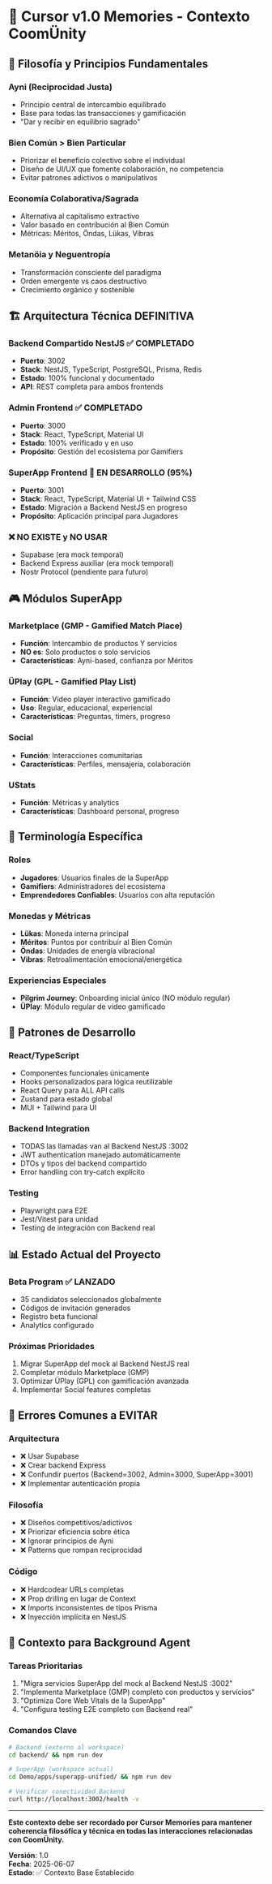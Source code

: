 # 🧠 Cursor v1.0 Memories - Contexto CoomÜnity

## 🎯 **Filosofía y Principios Fundamentales**

### **Ayni (Reciprocidad Justa)**
- Principio central de intercambio equilibrado
- Base para todas las transacciones y gamificación
- "Dar y recibir en equilibrio sagrado"

### **Bien Común > Bien Particular**
- Priorizar el beneficio colectivo sobre el individual
- Diseño de UI/UX que fomente colaboración, no competencia
- Evitar patrones adictivos o manipulativos

### **Economía Colaborativa/Sagrada**
- Alternativa al capitalismo extractivo
- Valor basado en contribución al Bien Común
- Métricas: Méritos, Öndas, Lükas, Vibras

### **Metanöia y Neguentropía**
- Transformación consciente del paradigma
- Orden emergente vs caos destructivo
- Crecimiento orgánico y sostenible

## 🏗️ **Arquitectura Técnica DEFINITIVA**

### **Backend Compartido NestJS** ✅ COMPLETADO
- **Puerto**: 3002
- **Stack**: NestJS, TypeScript, PostgreSQL, Prisma, Redis
- **Estado**: 100% funcional y documentado
- **API**: REST completa para ambos frontends

### **Admin Frontend** ✅ COMPLETADO
- **Puerto**: 3000
- **Stack**: React, TypeScript, Material UI
- **Estado**: 100% verificado y en uso
- **Propósito**: Gestión del ecosistema por Gamifiers

### **SuperApp Frontend** 🔄 EN DESARROLLO (95%)
- **Puerto**: 3001
- **Stack**: React, TypeScript, Material UI + Tailwind CSS
- **Estado**: Migración a Backend NestJS en progreso
- **Propósito**: Aplicación principal para Jugadores

### **❌ NO EXISTE y NO USAR**
- Supabase (era mock temporal)
- Backend Express auxiliar (era mock temporal)
- Nostr Protocol (pendiente para futuro)

## 🎮 **Módulos SuperApp**

### **Marketplace (GMP - Gamified Match Place)**
- **Función**: Intercambio de productos Y servicios
- **NO es**: Solo productos o solo servicios
- **Características**: Ayni-based, confianza por Méritos

### **ÜPlay (GPL - Gamified Play List)**
- **Función**: Video player interactivo gamificado
- **Uso**: Regular, educacional, experiencial
- **Características**: Preguntas, timers, progreso

### **Social**
- **Función**: Interacciones comunitarias
- **Características**: Perfiles, mensajería, colaboración

### **UStats**
- **Función**: Métricas y analytics
- **Características**: Dashboard personal, progreso

## 🎯 **Terminología Específica**

### **Roles**
- **Jugadores**: Usuarios finales de la SuperApp
- **Gamifiers**: Administradores del ecosistema
- **Emprendedores Confiables**: Usuarios con alta reputación

### **Monedas y Métricas**
- **Lükas**: Moneda interna principal
- **Méritos**: Puntos por contribuir al Bien Común
- **Öndas**: Unidades de energía vibracional
- **Vibras**: Retroalimentación emocional/energética

### **Experiencias Especiales**
- **Pilgrim Journey**: Onboarding inicial único (NO módulo regular)
- **ÜPlay**: Módulo regular de video gamificado

## 🔧 **Patrones de Desarrollo**

### **React/TypeScript**
- Componentes funcionales únicamente
- Hooks personalizados para lógica reutilizable
- React Query para ALL API calls
- Zustand para estado global
- MUI + Tailwind para UI

### **Backend Integration**
- TODAS las llamadas van al Backend NestJS :3002
- JWT authentication manejado automáticamente
- DTOs y tipos del backend compartido
- Error handling con try-catch explícito

### **Testing**
- Playwright para E2E
- Jest/Vitest para unidad
- Testing de integración con Backend real

## 📊 **Estado Actual del Proyecto**

### **Beta Program** ✅ LANZADO
- 35 candidatos seleccionados globalmente
- Códigos de invitación generados
- Registro beta funcional
- Analytics configurado

### **Próximas Prioridades**
1. Migrar SuperApp del mock al Backend NestJS real
2. Completar módulo Marketplace (GMP)
3. Optimizar ÜPlay (GPL) con gamificación avanzada
4. Implementar Social features completas

## 🚨 **Errores Comunes a EVITAR**

### **Arquitectura**
- ❌ Usar Supabase
- ❌ Crear backend Express
- ❌ Confundir puertos (Backend=3002, Admin=3000, SuperApp=3001)
- ❌ Implementar autenticación propia

### **Filosofía**
- ❌ Diseños competitivos/adictivos
- ❌ Priorizar eficiencia sobre ética
- ❌ Ignorar principios de Ayni
- ❌ Patterns que rompan reciprocidad

### **Código**
- ❌ Hardcodear URLs completas
- ❌ Prop drilling en lugar de Context
- ❌ Imports inconsistentes de tipos Prisma
- ❌ Inyección implícita en NestJS

## 🎯 **Contexto para Background Agent**

### **Tareas Prioritarias**
1. "Migra servicios SuperApp del mock al Backend NestJS :3002"
2. "Implementa Marketplace (GMP) completo con productos y servicios"
3. "Optimiza Core Web Vitals de la SuperApp"
4. "Configura testing E2E completo con Backend real"

### **Comandos Clave**
```bash
# Backend (externo al workspace)
cd backend/ && npm run dev

# SuperApp (workspace actual)
cd Demo/apps/superapp-unified/ && npm run dev

# Verificar conectividad Backend
curl http://localhost:3002/health -v
```

---

**Este contexto debe ser recordado por Cursor Memories para mantener coherencia filosófica y técnica en todas las interacciones relacionadas con CoomÜnity.**

**Versión**: 1.0  
**Fecha**: 2025-06-07  
**Estado**: ✅ Contexto Base Establecido 